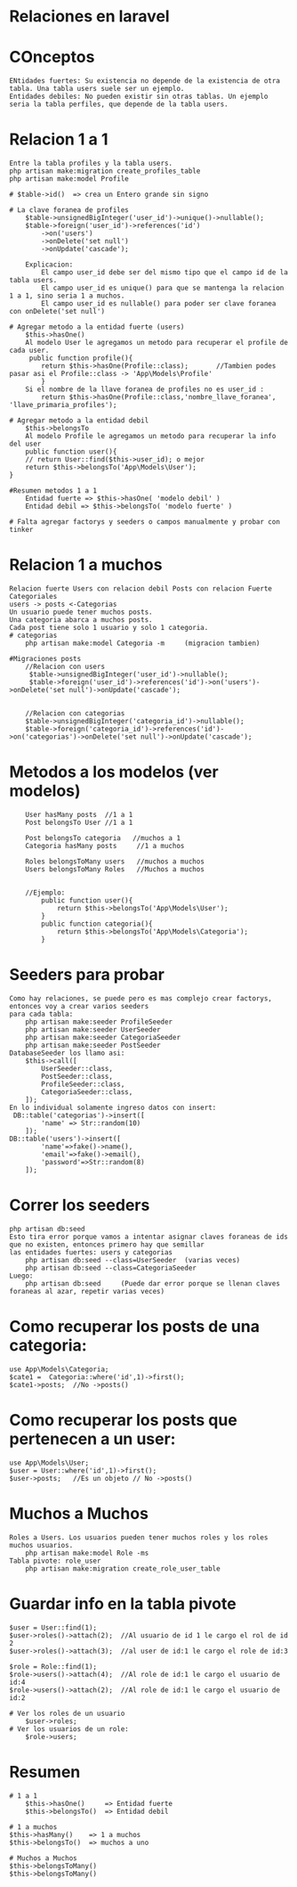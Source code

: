 # Relaciones en laravel


# COnceptos
    ENtidades fuertes: Su existencia no depende de la existencia de otra tabla. Una tabla users suele ser un ejemplo.
    Entidades debiles: No pueden existir sin otras tablas. Un ejemplo seria la tabla perfiles, que depende de la tabla users.

# Relacion 1 a 1
    Entre la tabla profiles y la tabla users.
    php artisan make:migration create_profiles_table
    php artisan make:model Profile

    # $table->id()  => crea un Entero grande sin signo

    # La clave foranea de profiles
        $table->unsignedBigInteger('user_id')->unique()->nullable();
        $table->foreign('user_id')->references('id')
            ->on('users')
            ->onDelete('set null')
            ->onUpdate('cascade');

        Explicacion:
            El campo user_id debe ser del mismo tipo que el campo id de la tabla users.
            El campo user_id es unique() para que se mantenga la relacion 1 a 1, sino seria 1 a muchos.
            El campo user_id es nullable() para poder ser clave foranea con onDelete('set null')

    # Agregar metodo a la entidad fuerte (users)
        $this->hasOne()
        Al modelo User le agregamos un metodo para recuperar el profile de cada user.
         public function profile(){
            return $this->hasOne(Profile::class);       //Tambien podes pasar asi el Profile::class -> 'App\Models\Profile'
            }
        Si el nombre de la llave foranea de profiles no es user_id :
            return $this->hasOne(Profile::class,'nombre_llave_foranea', 'llave_primaria_profiles');
        
    # Agregar metodo a la entidad debil
        $this->belongsTo
        Al modelo Profile le agregamos un metodo para recuperar la info del user
        public function user(){
        // return User::find($this->user_id); o mejor
        return $this->belongsTo('App\Models\User');
    }

    #Resumen metodos 1 a 1
        Entidad fuerte => $this->hasOne( 'modelo debil' )
        Entidad debil => $this->belongsTo( 'modelo fuerte' )

    # Falta agregar factorys y seeders o campos manualmente y probar con tinker

# Relacion 1 a muchos
    Relacion fuerte Users con relacion debil Posts con relacion Fuerte Categoriales
    users -> posts <-Categorias
    Un usuario puede tener muchos posts.
    Una categoria abarca a muchos posts.
    Cada post tiene solo 1 usuario y solo 1 categoria.
    # categorias 
        php artisan make:model Categoria -m     (migracion tambien)
    
    #Migraciones posts
        //Relacion con users
         $table->unsignedBigInteger('user_id')->nullable();
         $table->foreign('user_id')->references('id')->on('users')->onDelete('set null')->onUpdate('cascade');
            
            
        //Relacion con categorias
        $table->unsignedBigInteger('categoria_id')->nullable();
        $table->foreign('categoria_id')->references('id')->on('categorias')->onDelete('set null')->onUpdate('cascade');

# Metodos a los modelos (ver modelos)
        User hasMany posts  //1 a 1 
        Post belongsTo User //1 a 1

        Post belongsTo categoria   //muchos a 1
        Categoria hasMany posts     //1 a muchos

        Roles belongsToMany users   //muchos a muchos
        Users belongsToMany Roles   //Muchos a muchos

        
        //Ejemplo:
            public function user(){
                return $this->belongsTo('App\Models\User');
            }
            public function categoria(){
                return $this->belongsTo('App\Models\Categoria');
            }


# Seeders para probar
    Como hay relaciones, se puede pero es mas complejo crear factorys, entonces voy a crear varios seeders
    para cada tabla:
        php artisan make:seeder ProfileSeeder
        php artisan make:seeder UserSeeder
        php artisan make:seeder CategoriaSeeder
        php artisan make:seeder PostSeeder
    DatabaseSeeder los llamo asi:
        $this->call([
            UserSeeder::class,
            PostSeeder::class,
            ProfileSeeder::class,
            CategoriaSeeder::class,
        ]);
    En lo individual solamente ingreso datos con insert:
     DB::table('categorias')->insert([
            'name' => Str::random(10)
        ]);
    DB::table('users')->insert([
            'name'=>fake()->name(),
            'email'=>fake()->email(),
            'password'=>Str::random(8)
        ]);

# Correr los seeders
    php artisan db:seed 
    Esto tira error porque vamos a intentar asignar claves foraneas de ids que no existen, entonces primero hay que semillar
    las entidades fuertes: users y categorias
        php artisan db:seed --class=UserSeeder  (varias veces)
        php artisan db:seed --class=CategoriaSeeder
    Luego:
        php artisan db:seed     (Puede dar error porque se llenan claves foraneas al azar, repetir varias veces)

# Como recuperar los posts de una categoria:
    use App\Models\Categoria;
    $cate1 =  Categoria::where('id',1)->first();
    $cate1->posts;  //No ->posts()

# Como recuperar los posts que pertenecen a un user:
    use App\Models\User;
    $user = User::where('id',1)->first();
    $user->posts;   //Es un objeto // No ->posts()

# Muchos a Muchos
    Roles a Users. Los usuarios pueden tener muchos roles y los roles muchos usuarios.
        php artisan make:model Role -ms
    Tabla pivote: role_user
        php artisan make:migration create_role_user_table

# Guardar info en la tabla pivote
    $user = User::find(1);
    $user->roles()->attach(2);  //Al usuario de id 1 le cargo el rol de id 2
    $user->roles()->attach(3);  //al user de id:1 le cargo el role de id:3

    $role = Role::find(1);
    $role->users()->attach(4);  //Al role de id:1 le cargo el usuario de id:4
    $role->users()->attach(2);  //Al role de id:1 le cargo el usuario de id:2

    # Ver los roles de un usuario
        $user->roles;
    # Ver los usuarios de un role:
        $role->users;

 # Resumen
    # 1 a 1
        $this->hasOne()     => Entidad fuerte
        $this->belongsTo()  => Entidad debil

    # 1 a muchos
    $this->hasMany()    => 1 a muchos
    $this->belongsTo()  => muchos a uno

    # Muchos a Muchos
    $this->belongsToMany()
    $this->belongsToMany()